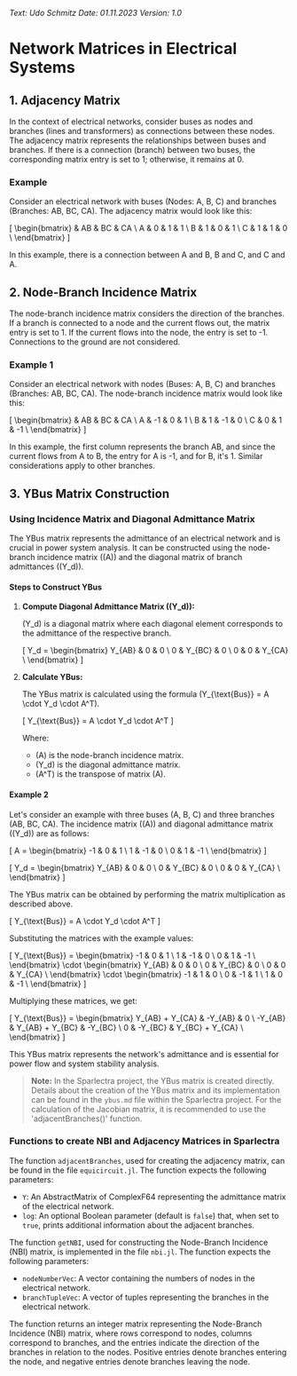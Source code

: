 *Text: Udo Schmitz*
*Date: 01.11.2023*
*Version: 1.0*

# Network Matrices in Electrical Systems

## 1. Adjacency Matrix

In the context of electrical networks, consider buses as nodes and branches (lines and transformers) as connections between these nodes. The adjacency matrix represents the relationships between buses and branches. If there is a connection (branch) between two buses, the corresponding matrix entry is set to 1; otherwise, it remains at 0.

### Example

Consider an electrical network with buses (Nodes: A, B, C) and branches (Branches: AB, BC, CA). The adjacency matrix would look like this:

\[
\begin{bmatrix}
   & AB & BC & CA \\
A & 0 & 1 & 1 \\
B & 1 & 0 & 1 \\
C & 1 & 1 & 0 \\
\end{bmatrix}
\]

In this example, there is a connection between A and B, B and C, and C and A.

## 2. Node-Branch Incidence Matrix

The node-branch incidence matrix considers the direction of the branches. If a branch is connected to a node and the current flows out, the matrix entry is set to 1. If the current flows into the node, the entry is set to -1. Connections to the ground are not considered.

### Example 1

Consider an electrical network with nodes (Buses: A, B, C) and branches (Branches: AB, BC, CA). The node-branch incidence matrix would look like this:

\[
\begin{bmatrix}
   & AB & BC & CA \\
A & -1 & 0 & 1 \\
B & 1 & -1 & 0 \\
C & 0 & 1 & -1 \\
\end{bmatrix}
\]

In this example, the first column represents the branch AB, and since the current flows from A to B, the entry for A is -1, and for B, it's 1. Similar considerations apply to other branches.

## 3. YBus Matrix Construction

### Using Incidence Matrix and Diagonal Admittance Matrix

The YBus matrix represents the admittance of an electrical network and is crucial in power system analysis. It can be constructed using the node-branch incidence matrix (\(A\)) and the diagonal matrix of branch admittances (\(Y_d\)).

#### Steps to Construct YBus

1. **Compute Diagonal Admittance Matrix (\(Y_d\)):**

   \(Y_d\) is a diagonal matrix where each diagonal element corresponds to the admittance of the respective branch.

   \[
   Y_d =
   \begin{bmatrix}
      Y_{AB} & 0 & 0 \\
      0 & Y_{BC} & 0 \\
      0 & 0 & Y_{CA} \\
   \end{bmatrix}
   \]

2. **Calculate YBus:**

   The YBus matrix is calculated using the formula \(Y_{\text{Bus}} = A \cdot Y_d \cdot A^T\).

   \[
   Y_{\text{Bus}} = A \cdot Y_d \cdot A^T
   \]

   Where:
   - \(A\) is the node-branch incidence matrix.
   - \(Y_d\) is the diagonal admittance matrix.
   - \(A^T\) is the transpose of matrix \(A\).

#### Example 2

Let's consider an example with three buses (A, B, C) and three branches (AB, BC, CA). The incidence matrix (\(A\)) and diagonal admittance matrix (\(Y_d\)) are as follows:

   \[
   A =
   \begin{bmatrix}
      -1 & 0 & 1 \\
      1 & -1 & 0 \\
      0 & 1 & -1 \\
   \end{bmatrix}
   \]

   \[
   Y_d =
   \begin{bmatrix}
      Y_{AB} & 0 & 0 \\
      0 & Y_{BC} & 0 \\
      0 & 0 & Y_{CA} \\
   \end{bmatrix}
   \]

   The YBus matrix can be obtained by performing the matrix multiplication as described above.

   \[
   Y_{\text{Bus}} = A \cdot Y_d \cdot A^T
   \]

   Substituting the matrices with the example values:

   \[
   Y_{\text{Bus}} =
   \begin{bmatrix}
      -1 & 0 & 1 \\
      1 & -1 & 0 \\
      0 & 1 & -1 \\
   \end{bmatrix}
   \cdot
   \begin{bmatrix}
      Y_{AB} & 0 & 0 \\
      0 & Y_{BC} & 0 \\
      0 & 0 & Y_{CA} \\
   \end{bmatrix}
   \cdot
   \begin{bmatrix}
      -1 & 1 & 0 \\
      0 & -1 & 1 \\
      1 & 0 & -1 \\
   \end{bmatrix}
   \]

   Multiplying these matrices, we get:

   \[
   Y_{\text{Bus}} =
   \begin{bmatrix}
      Y_{AB} + Y_{CA} & -Y_{AB} & 0 \\
      -Y_{AB} & Y_{AB} + Y_{BC} & -Y_{BC} \\
      0 & -Y_{BC} & Y_{BC} + Y_{CA} \\
   \end{bmatrix}
   \]

This YBus matrix represents the network's admittance and is essential for power flow and system stability analysis.

> **Note:** In the Sparlectra project, the YBus matrix is created directly. Details about the creation of the YBus matrix and its implementation can be found in the `ybus.md` file within the Sparlectra project. For the calculation of the Jacobian matrix, it is recommended to use the 'adjacentBranches()' function.

### Functions to create NBI and Adjacency Matrices in Sparlectra

The function `adjacentBranches`, used for creating the adjacency matrix, can be found in the file `equicircuit.jl`. The function expects the following parameters:

- `Y`: An AbstractMatrix of ComplexF64 representing the admittance matrix of the electrical network.
- `log`: An optional Boolean parameter (default is `false`) that, when set to `true`, prints additional information about the adjacent branches.

The function `getNBI`, used for constructing the Node-Branch Incidence (NBI) matrix, is implemented in the file `nbi.jl`. The function expects the following parameters:

- `nodeNumberVec`: A vector containing the numbers of nodes in the electrical network.
- `branchTupleVec`: A vector of tuples representing the branches in the electrical network.

The function returns an integer matrix representing the Node-Branch Incidence (NBI) matrix, where rows correspond to nodes, columns correspond to branches, and the entries indicate the direction of the branches in relation to the nodes. Positive entries denote branches entering the node, and negative entries denote branches leaving the node.
